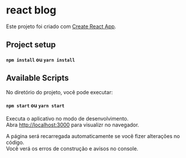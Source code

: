 # react blog

Este projeto foi criado com [Create React App](https://github.com/facebook/create-react-app).


## Project setup

#### `npm install` ou `yarn install`

## Available Scripts

No diretório do projeto, você pode executar:

#### `npm start` ou `yarn start`

Executa o aplicativo no modo de desenvolvimento.<br>
Abra [http://localhost:3000](http://localhost:3000) para visualizr no navegador.

A página será recarregada automaticamente se você fizer alterações no código.<br>
Você verá os erros de construção e avisos no console.
